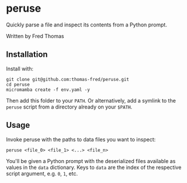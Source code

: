 # peruse

Quickly parse a file and inspect its contents from a Python prompt.

Written by Fred Thomas

## Installation

Install with:
```shell
git clone git@github.com:thomas-fred/peruse.git
cd peruse
micromamba create -f env.yaml -y
```

Then add this folder to your `PATH`. Or alternatively, add a symlink to
the `peruse` script from a directory already on your `$PATH`.

## Usage

Invoke peruse with the paths to data files you want to inspect:
```
peruse <file_0> <file_1> <...> <file_n>
```

You'll be given a Python prompt with the deserialized files available as values
in the `data` dictionary. Keys to `data` are the index of the respective script
argument, e.g. `0`, `1`, etc.

